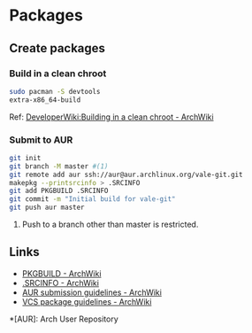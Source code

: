 # Packages

## Create packages

### Build in a clean chroot

```bash
sudo pacman -S devtools
extra-x86_64-build
```

Ref: [DeveloperWiki:Building in a clean chroot - ArchWiki](https://wiki.archlinux.org/title/DeveloperWiki:Building_in_a_clean_chroot)

### Submit to AUR

```bash
git init
git branch -M master #(1)
git remote add aur ssh://aur@aur.archlinux.org/vale-git.git
makepkg --printsrcinfo > .SRCINFO
git add PKGBUILD .SRCINFO
git commit -m "Initial build for vale-git"
git push aur master
```

1. Push to a branch other than master is restricted.

## Links

- [PKGBUILD - ArchWiki](https://wiki.archlinux.org/title/PKGBUILD)
- [.SRCINFO - ArchWiki](https://wiki.archlinux.org/title/.SRCINFO)
- [AUR submission guidelines - ArchWiki](https://wiki.archlinux.org/title/AUR_submission_guidelines)
- [VCS package guidelines - ArchWiki](https://wiki.archlinux.org/title/VCS_package_guidelines)

<!-- prettier-ignore -->
*[AUR]: Arch User Repository
